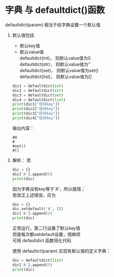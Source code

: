 # 字典 与 defaultdict()函数

defaultdict(param) 相当于给字典设置一个默认值
1. 默认值包括
    + 默认key值
    + 默认value值  
        defaultdict(int)， 则默认value值为0  
        defaultdict(str)， 则默认value值为''  
        defaultdict(set)， 则默认value值为set()  
        defaultdict(list)， 则默认value值为[]  

    ```python
    dic1 = defaultdict(int)
    dic2 = defaultdict(str)
    dic3 = defaultdict(set)
    dic4 = defaultdict(list)
    print(dic1["任何key"])
    print(dic2["任何key"])
    print(dic3["任何key"])
    print(dic4["任何key"])
    ```
    输出内容：
    ```
    #0
    #
    #set()
    #[]
    ```

2. 解析：
    若
    ```python
    dic = {}
    dic['A'].append(5)
    print(dic)
    ```
    因为字典没有key等于'A'，所以报错；  
    若改正上述错误，应为
    ```python
    dic = {}
    dic.setdefault('A', [])
    dic['A'].append(5)
    print(dic)
    ```
    正常运行，第二行设置了默认key值  
    但是每次都setdefault设置，很麻烦  
    可用 defaultdict 函数简化代码  

    使用 defaultict(param) 实现有默认值的定义字典：
    ```python
    dic = defaultdict(list)
    dic['A'].append(5)
    print(dic)
    ```